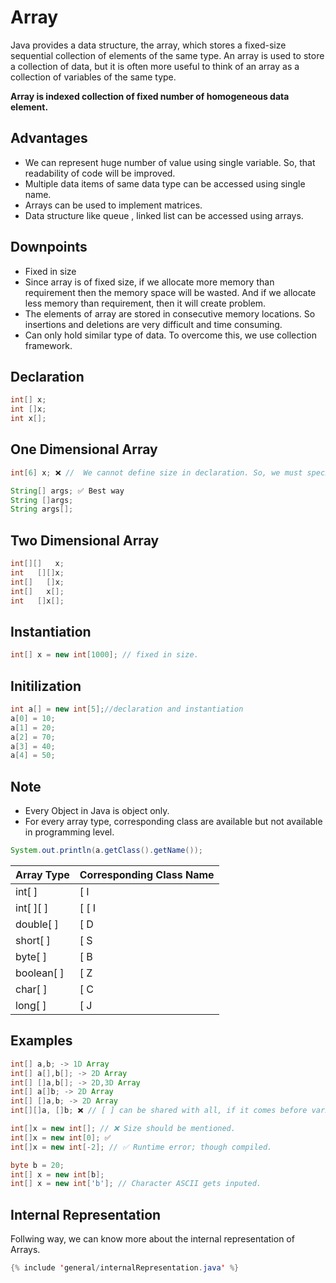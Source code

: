 # Array 

Java provides a data structure, the array, which stores a fixed-size sequential collection of elements of the same type. An array is used to store a collection of data, but it is often more useful to think of an array as a collection of variables of the same type.

**Array is indexed collection of fixed number of homogeneous data element.**

## Advantages 
- We can represent huge number of value using single variable. So, that readability of code will be improved.
- Multiple data items of same data type can be accessed using single name.
- Arrays can be used to implement matrices.
- Data structure like queue , linked list can be accessed using arrays.

## Downpoints
- Fixed in size
- Since array is of fixed size, if we allocate more memory than requirement then the memory space will be wasted. And if we allocate       less memory than requirement, then it will create problem.
- The elements of array are stored in consecutive memory locations. So insertions and deletions are very difficult and time consuming.
- Can only hold similar type of data. To overcome this, we use collection framework.

## Declaration
```java
int[] x;
int []x;
int x[];
```

## One Dimensional Array
```java
int[6] x; ❌ //  We cannot define size in declaration. So, we must specify in creation.

String[] args; ✅ Best way
String []args;
String args[];
```

## Two Dimensional Array
```java
int[][]   x;
int   [][]x;
int[]   []x;
int[]   x[];
int   []x[];
```

## Instantiation 
```java
int[] x = new int[1000]; // fixed in size.
```
        
## Initilization
```java
int a[] = new int[5];//declaration and instantiation  
a[0] = 10; 
a[1] = 20;  
a[2] = 70;  
a[3] = 40;  
a[4] = 50; 
```

## Note

- Every Object in Java is object only.
- For every array type, corresponding class are available but not available in programming level.

```java
System.out.println(a.getClass().getName());
```

| Array Type | Corresponding Class Name |
| ---------- | ------------------------ |
| int[ ]     | [ I                      |
| int[ ][ ]  | [ [ I                    |
| double[ ]  | [ D                      |
| short[ ]   | [ S                      |
| byte[ ]    | [ B                      |
| boolean[ ] | [ Z                      |
| char[ ]    | [ C                      |
| long[ ]    | [ J                      |

## Examples
```java
int[] a,b; -> 1D Array
int[] a[],b[]; -> 2D Array
int[] []a,b[]; -> 2D,3D Array
int[] a[]b; -> 2D Array
int[] []a,b; -> 2D Array
int[][]a, []b; ❌ // [ ] can be shared with all, if it comes before variable.

int[]x = new int[]; // ❌ Size should be mentioned.
int[]x = new int[0]; ✅
int[]x = new int[-2]; // ✅ Runtime error; though compiled.

byte b = 20;
int[] x = new int[b];
int[] x = new int['b']; // Character ASCII gets inputed.
```
## Internal Representation
Follwing way, we can know more about the internal representation of Arrays.

```java
{% include 'general/internalRepresentation.java' %}
```
